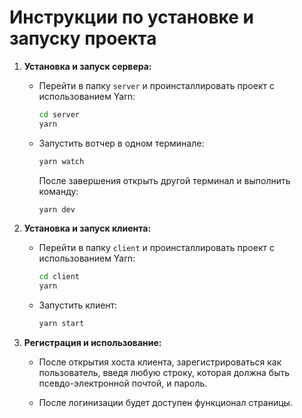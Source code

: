# Инструкции по установке и запуску проекта

1. **Установка и запуск сервера:**
   - Перейти в папку `server` и проинсталлировать проект с использованием Yarn:
     ```bash
     cd server
     yarn
     ```

   - Запустить вотчер в одном терминале:
     ```bash
     yarn watch
     ```
     После завершения открыть другой терминал и выполнить команду:
     ```bash
     yarn dev
     ```

2. **Установка и запуск клиента:**
   - Перейти в папку `client` и проинсталлировать проект с использованием Yarn:
     ```bash
     cd client
     yarn
     ```

   - Запустить клиент:
     ```bash
     yarn start
     ```

3. **Регистрация и использование:**
   - После открытия хоста клиента, зарегистрироваться как пользователь, введя любую строку, которая должна быть псевдо-электронной почтой, и пароль.

   - После логинизации будет доступен функционал страницы.

